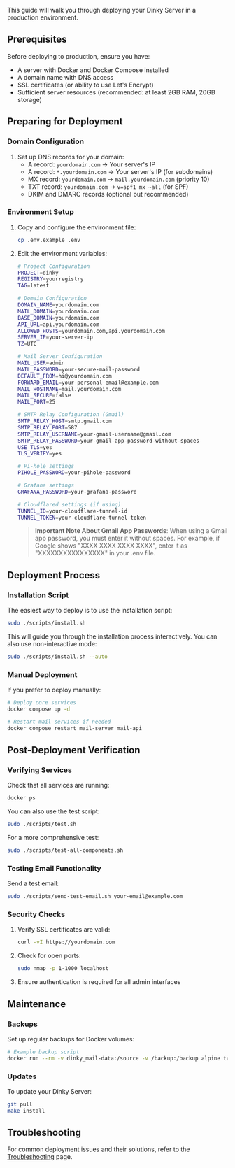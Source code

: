This guide will walk you through deploying your Dinky Server in a production environment.

## Prerequisites

Before deploying to production, ensure you have:

- A server with Docker and Docker Compose installed
- A domain name with DNS access
- SSL certificates (or ability to use Let's Encrypt)
- Sufficient server resources (recommended: at least 2GB RAM, 20GB storage)

## Preparing for Deployment

### Domain Configuration

1. Set up DNS records for your domain:
   - A record: `yourdomain.com` → Your server's IP
   - A record: `*.yourdomain.com` → Your server's IP (for subdomains)
   - MX record: `yourdomain.com` → `mail.yourdomain.com` (priority 10)
   - TXT record: `yourdomain.com` → `v=spf1 mx ~all` (for SPF)
   - DKIM and DMARC records (optional but recommended)

### Environment Setup

1. Copy and configure the environment file:
   ```bash
   cp .env.example .env
   ```

2. Edit the environment variables:
   ```bash
   # Project Configuration
   PROJECT=dinky
   REGISTRY=yourregistry
   TAG=latest

   # Domain Configuration
   DOMAIN_NAME=yourdomain.com
   MAIL_DOMAIN=yourdomain.com
   BASE_DOMAIN=yourdomain.com
   API_URL=api.yourdomain.com
   ALLOWED_HOSTS=yourdomain.com,api.yourdomain.com
   SERVER_IP=your-server-ip
   TZ=UTC

   # Mail Server Configuration
   MAIL_USER=admin
   MAIL_PASSWORD=your-secure-mail-password
   DEFAULT_FROM=hi@yourdomain.com
   FORWARD_EMAIL=your-personal-email@example.com
   MAIL_HOSTNAME=mail.yourdomain.com
   MAIL_SECURE=false
   MAIL_PORT=25

   # SMTP Relay Configuration (Gmail)
   SMTP_RELAY_HOST=smtp.gmail.com
   SMTP_RELAY_PORT=587
   SMTP_RELAY_USERNAME=your-gmail-username@gmail.com
   SMTP_RELAY_PASSWORD=your-gmail-app-password-without-spaces
   USE_TLS=yes
   TLS_VERIFY=yes

   # Pi-hole settings
   PIHOLE_PASSWORD=your-pihole-password

   # Grafana settings
   GRAFANA_PASSWORD=your-grafana-password

   # Cloudflared settings (if using)
   TUNNEL_ID=your-cloudflare-tunnel-id
   TUNNEL_TOKEN=your-cloudflare-tunnel-token
   ```

   > **Important Note About Gmail App Passwords**: When using a Gmail app password, you must enter it without spaces. For example, if Google shows "XXXX XXXX XXXX XXXX", enter it as "XXXXXXXXXXXXXXXX" in your .env file.

## Deployment Process

### Installation Script

The easiest way to deploy is to use the installation script:

```bash
sudo ./scripts/install.sh
```

This will guide you through the installation process interactively. You can also use non-interactive mode:

```bash
sudo ./scripts/install.sh --auto
```

### Manual Deployment

If you prefer to deploy manually:

```bash
# Deploy core services
docker compose up -d

# Restart mail services if needed
docker compose restart mail-server mail-api
```

## Post-Deployment Verification

### Verifying Services

Check that all services are running:
```bash
docker ps
```

You can also use the test script:
```bash
sudo ./scripts/test.sh
```

For a more comprehensive test:
```bash
sudo ./scripts/test-all-components.sh
```

### Testing Email Functionality

Send a test email:
```bash
sudo ./scripts/send-test-email.sh your-email@example.com
```

### Security Checks

1. Verify SSL certificates are valid:
   ```bash
   curl -vI https://yourdomain.com
   ```

2. Check for open ports:
   ```bash
   sudo nmap -p 1-1000 localhost
   ```

3. Ensure authentication is required for all admin interfaces

## Maintenance

### Backups

Set up regular backups for Docker volumes:
```bash
# Example backup script
docker run --rm -v dinky_mail-data:/source -v /backup:/backup alpine tar -czf /backup/mail-data-$(date +%Y%m%d).tar.gz -C /source ./
```

### Updates

To update your Dinky Server:

```bash
git pull
make install
```

## Troubleshooting

For common deployment issues and their solutions, refer to the [Troubleshooting](Troubleshooting.md) page. 
